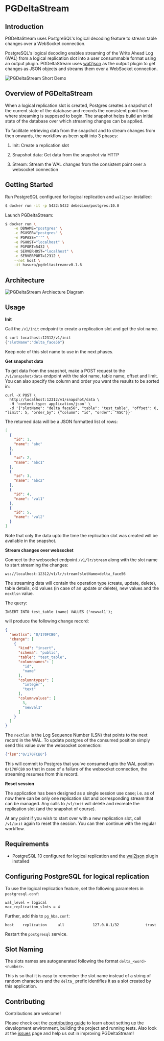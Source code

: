 PGDeltaStream
=============
Introduction
------------
PGDeltaStream uses PostgreSQL's logical decoding feature to stream table changes over a WebSocket connection.

PostgreSQL's logical decoding enables streaming of the Write Ahead Log (WAL) from a logical replication slot into a user consummable format using an output plugin. PGDeltaStream uses [wal2json](https://github.com/eulerto/wal2json) as the output plugin to get changes as JSON objects and streams them over a WebSocket connection.

![PGDeltaStream Short Demo](demo.gif "PGDeltaStream Short Demo")

Overview of PGDeltaStream
-------------------------
When a logical replication slot is created, Postgres creates a snapshot of the current state of the database and records the consistent point from where streaming is supposed to begin. The snapshot helps build an initial state of the database over which streaming changes can be applied.

To facilitate retrieving data from the snapshot and to stream changes from then onwards, the workflow as been split into 3 phases:

1. Init: Create a replication slot

2. Snapshot data: Get data from the snapshot via HTTP

3. Stream: Stream the WAL changes from the consistent point over a websocket connection

Getting Started
---------------
Run PostgreSQL configured for logical replication and `wal2json` installed:

```bash
$ docker run -it -p 5432:5432 debezium/postgres:10.0
```

Launch PGDeltaStream:
```bash
$ docker run \
    -e DBNAME="postgres" \
    -e PGUSER="postgres" \
    -e PGPASS="''" \
    -e PGHOST="localhost" \
    -e PGPORT=5432 \
    -e SERVERHOST="localhost" \
    -e SERVERPORT=12312 \
    --net host \
    -it hasura/pgdeltastream:v0.1.6
```

Architecture
-----------
![PGDeltaStream Archiecture Diagram](pgdeltastream-arch.png "PGDeltaStream Archiecture")

Usage
-----

**Init**

Call the `/v1/init` endpoint to create a replication slot and get the slot name. 

```bash
$ curl localhost:12312/v1/init 
{"slotName":"delta_face56"}
```

Keep note of this slot name to use in the next phases.

**Get snapshot data**

To get data from the snapshot, make a POST request to the `/v1/snapshot/data` endpoint with the slot name, table name, offset and limit. You can also specify the column and order you want the results to be sorted in:
```
curl -X POST \
  http://localhost:12312/v1/snapshot/data \
  -H 'content-type: application/json' \
  -d '{"slotName": "delta_face56", "table": "test_table", "offset": 0, "limit": 5, "order_by": {"column": "id", "order": "ASC"}}'
```

The returned data will be a JSON formatted list of rows:

```json
[
  {
    "id": 1,
    "name": "abc"
  },
  {
    "id": 2,
    "name": "abc1"
  },
  {
    "id": 3,
    "name": "abc2"
  },
  {
    "id": 4,
    "name": "val1"
  },
  {
    "id": 5,
    "name": "val2"
  }
]
```

Note that only the data upto the time the replication slot was created will be available in the snapshot. 

**Stream changes over websocket**

Connect to the websocket endpoint `/v1/lr/stream` along with the slot name to start streaming the changes:

```
ws://localhost:12312/v1/lr/stream?slotName=delta_face56
```

The streaming data will contain the operation type (create, update, delete), table details, old values (in case of an update or delete), new values and the `nextlsn` value. 

The query:

```
INSERT INTO test_table (name) VALUES ('newval1');
```
will produce the following change record:
```json
{
  "nextlsn": "0/170FCB0",
  "change": [
    {
      "kind": "insert",
      "schema": "public",
      "table": "test_table",
      "columnnames": [
        "id",
        "name"
      ],
      "columntypes": [
        "integer",
        "text"
      ],
      "columnvalues": [
        3,
        "newval1"
      ]
    }
  ]
}
```

The `nextlsn` is the Log Sequence Number (LSN) that points to the next record in the WAL. To update postgres of the consumed position simply send this value over the websocket connection:

```json
{"lsn":"0/170FCB0"}
```

This will commit to Postgres that you've consumed upto the WAL position `0/170FCB0` so that in case of a failure of the websocket connection, the streaming resumes from this record.

**Reset session**

The application has been designed as a single session use case; i.e. as of now there can be only one replication slot and corresponding stream that can be managed. Any calls to `/v1/init` will delete and recreate the replication slot (and the snapshot of course).

At any point if you wish to start over with a new replication slot, call `/v1/init` again to reset the session. You can then continue with the regular workflow.

Requirements
------------
- PostgreSQL 10 configured for logical replication and the [wal2json](https://github.com/eulerto/wal2json) plugin installed

Configuring PostgreSQL for logical replication
----------------------------------------------
To use the logical replication feature, set the following parameters in `postgresql.conf`:

```
wal_level = logical
max_replication_slots = 4
```

Further, add this to `pg_hba.conf`:

```
host    replication     all             127.0.0.1/32            trust
```

Restart the `postgresql` service.


Slot Naming
-----------
The slots names are autogenerated following the format `delta_<word><number>`. 

This is so that it is easy to remember the slot name instead of a string of random characters and the `delta_` prefix identifies it as a slot created by this application.

Contributing
------------
Contributions are welcome! 

Please check out the [contributing guide](CONTRIBUTING.md) to learn about setting up the development environment, building the project and running tests. Also look at the [issues](https://github.com/hasura/pgdeltastream/issues) page and help us out in improving PGDeltaStream!